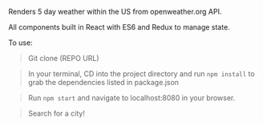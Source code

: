 Renders 5 day weather within the US from openweather.org API. 

All components built in React with ES6 and Redux to manage state.

To use: 

> Git clone (REPO URL)

> In your terminal, CD into the project directory and run `npm install` to grab the dependencies listed in package.json

> Run `npm start` and navigate to localhost:8080 in your browser.

> Search for a city!





